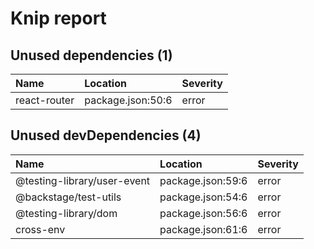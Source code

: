 # Knip report

## Unused dependencies (1)

| Name         | Location          | Severity |
| :----------- | :---------------- | :------- |
| react-router | package.json:50:6 | error    |

## Unused devDependencies (4)

| Name                        | Location          | Severity |
| :-------------------------- | :---------------- | :------- |
| @testing-library/user-event | package.json:59:6 | error    |
| @backstage/test-utils       | package.json:54:6 | error    |
| @testing-library/dom        | package.json:56:6 | error    |
| cross-env                   | package.json:61:6 | error    |
